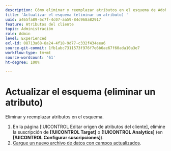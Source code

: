 ```yaml
---
description: Cómo eliminar y reemplazar atributos en el esquema de Adobe Experience Cloud.
title: 'Actualizar el esquema (eliminar un atributo) '
uuid: a465fa89-6c7f-4c07-aa59-84c968a82917
feature: Atributos del cliente
topic: Administración
role: Admin
level: Experienced
exl-id: 08713a68-8a24-4f18-9d77-c332f434eea6
source-git-commit: 1fb1abc7311573f976f7e6b6ae67f60ada10a3e7
workflow-type: tm+mt
source-wordcount: '61'
ht-degree: 100%

---
```


# Actualizar el esquema (eliminar un atributo)

Eliminar y reemplazar atributos en el esquema.

1. En la página [!UICONTROL Editar origen de atributos del cliente], elimine la suscripción de **[!UICONTROL Target]** o **[!UICONTROL Analytics]** (en **[!UICONTROL Configurar suscripciones]**).
1. [Cargue un nuevo archivo de datos con campos actualizados](t-crs-usecase.md#task_BCC327B2A0EF4A1BBB2934013AB92B78).
